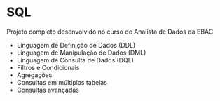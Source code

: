 # SQL
 Projeto completo desenvolvido no curso de Analista de Dados da EBAC

- Linguagem de Definição de Dados (DDL)
- Linguagem de Manipulação de Dados (DML)
- Linguagem de Consulta de Dados (DQL)
- Filtros e Condicionais
- Agregações
- Consultas em múltiplas tabelas
- Consultas avançadas
